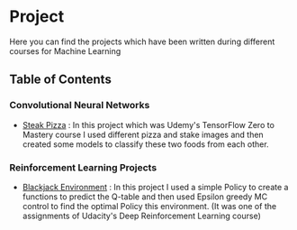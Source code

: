 # Project
Here you can find the projects which have been written during different courses for Machine Learning

## Table of Contents

### Convolutional Neural Networks

* [Steak Pizza](https://github.com/heispv/projects/blob/master/cnn/steak_pizza.ipynb) : In this project which was Udemy's TensorFlow Zero to Mastery course I used different pizza and stake images and then created some models to classify these two foods from each other.

### Reinforcement Learning Projects

* [Blackjack Environment](https://github.com/heispv/projects/blob/master/reinforcement-learning/black_jack.ipynb) : In this project I used a simple Policy to create a functions to predict the Q-table and then used Epsilon greedy MC control to find the optimal Policy this environment. (It was one of the assignments of Udacity's Deep Reinforcement Learning course)